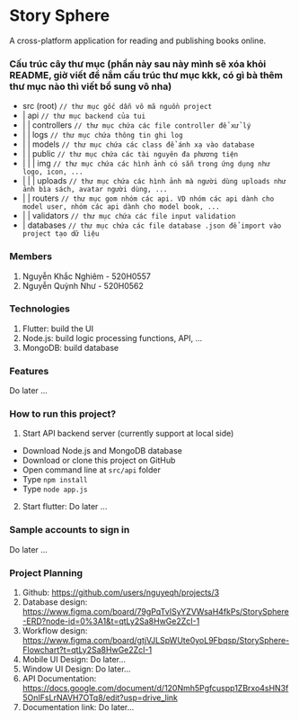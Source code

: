 # Story Sphere
A cross-platform application for reading and publishing books online.

### Cấu trúc cây thư mục (phần này sau này mình sẽ xóa khỏi README, giờ viết để nắm cấu trúc thư mục kkk, có gì bà thêm thư mục nào thì viết bổ sung vô nha)
- src (root)           `// thư mục gốc dẫn vô mã nguồn project`
- |  api               `// thư mục backend của tui`
- |  |  controllers    `// thư mục chứa các file controller để xử lý`
- |  |  logs           `// thư mục chứa thông tin ghi log`
- |  |  models         `// thư mục chứa các class để ánh xạ vào database`
- |  |  public         `// thư mục chứa các tài nguyên đa phương tiện`
- |  |  | img          `// thư mục chứa các hình ảnh có sẵn trong ứng dụng như logo, icon, ...`
- |  |  | uploads      `// thư mục chứa các hình ảnh mà người dùng uploads như ảnh bìa sách, avatar người dùng, ...`
- |  |  routers        `// thư mục gom nhóm các api. VD nhóm các api dành cho model user, nhóm các api dành cho model book, ...`
- |  |  validators     `// thư mục chứa các file input validation`
- |  databases         `// thư mục chứa các file database .json để import vào project tạo dữ liệu`

### Members
1. Nguyễn Khắc Nghiêm - 520H0557
2. Nguyễn Quỳnh Như - 520H0562

### Technologies
1. Flutter: build the UI
2. Node.js: build logic processing functions, API, ...
3. MongoDB: build database

### Features
Do later ...

### How to run this project?
1. Start API backend server (currently support at local side)
- Download Node.js and MongoDB database
- Download or clone this project on GitHub
- Open command line at `src/api` folder
- Type `npm install`
- Type `node app.js`
  
2. Start flutter: Do later ... 

### Sample accounts to sign in
Do later ...

### Project Planning
1. Github: https://github.com/users/nguyeqh/projects/3
2. Database design: https://www.figma.com/board/79gPqTvISyYZVWsaH4fkPs/StorySphere-ERD?node-id=0%3A1&t=qtLy2Sa8HwGe2ZcI-1
3. Workflow design: https://www.figma.com/board/gtjVJLSpWUte0yoL9Fbqsp/StorySphere-Flowchart?t=qtLy2Sa8HwGe2ZcI-1
4. Mobile UI Design: Do later...
5. Window UI Design: Do later...
6. API Documentation: https://docs.google.com/document/d/120Nmh5Pgfcuspp1ZBrxo4sHN3f5OnIFsLrNAVH7OTq8/edit?usp=drive_link
7. Documentation link: Do later...
